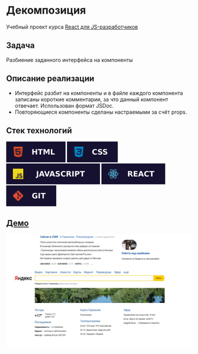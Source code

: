 # Декомпозиция

Учебный проект курса [React для JS-разработчиков](https://netology.ru/programs/react)

## **Задача**

Разбиение заданного интерфейса на компоненты

## **Описание реализации**

* Интерфейс разбит на компоненты и в файле каждого компонента записаны короткие  комментарии, за что данный компонент отвечает. Использован формат JSDoc.
* Повторяющиеся компоненты сделаны настраемыми за счёт props. 
## **Стек технологий**
![HTML](./public/images/html.svg)
![CSS](./public/images/css.svg)
![JS](./public/images/js.svg)
![REACT](./public/images/react.svg)
![GIT](./public/images/git.svg)

## [**Демо**](https://decomposition.vercel.app/)
![demo](./public/images/demo.jpg)
